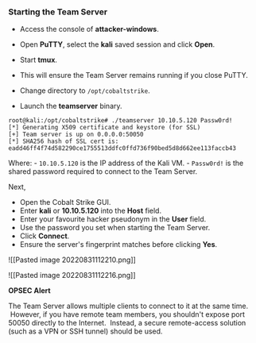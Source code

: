 ### Starting the Team Server
-   Access the console of **attacker-windows**.
    
-   Open **PuTTY**, select the **kali** saved session and click **Open**.
    
-   Start **tmux**.
    
-   This will ensure the Team Server remains running if you close PuTTY.
    
-   Change directory to `/opt/cobaltstrike`.
    
-   Launch the **teamserver** binary.

```shell
root@kali:/opt/cobaltstrike# ./teamserver 10.10.5.120 Passw0rd!
[*] Generating X509 certificate and keystore (for SSL)
[+] Team server is up on 0.0.0.0:50050
[*] SHA256 hash of SSL cert is: eadd46ff4f74d582290ce1755513ddfc0ffd736f90bed5d8d662ee113faccb43
```
Where:
	-   `10.10.5.120` is the IP address of the Kali VM.
	-   `Passw0rd!` is the shared password required to connect to the Team Server.

Next,

-   Open the Cobalt Strike GUI.
-   Enter **kali** or **10.10.5.120** into the **Host** field.
-   Enter your favourite hacker pseudonym in the **User** field.
-   Use the password you set when starting the Team Server.
-   Click **Connect**. 
-   Ensure the server's fingerprint matches before clicking **Yes**.

![[Pasted image 20220831112210.png]]

![[Pasted image 20220831112216.png]]

**OPSEC Alert**

The Team Server allows multiple clients to connect to it at the same time.  However, if you have remote team members, you shouldn't expose port 50050 directly to the Internet.  Instead, a secure remote-access solution (such as a VPN or SSH tunnel) should be used.